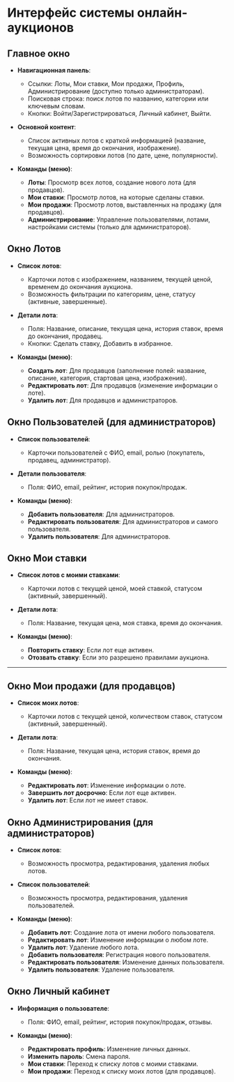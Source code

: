 ﻿# Интерфейс системы онлайн-аукционов

## Главное окно

- **Навигационная панель**:
    - Ссылки: Лоты, Мои ставки, Мои продажи, Профиль, Администрирование (доступно только администраторам).
    - Поисковая строка: поиск лотов по названию, категории или ключевым словам.
    - Кнопки: Войти/Зарегистрироваться, Личный кабинет, Выйти.

- **Основной контент**:
    - Список активных лотов с краткой информацией (название, текущая цена, время до окончания, изображение).
    - Возможность сортировки лотов (по дате, цене, популярности).

- **Команды (меню)**:
    - **Лоты**: Просмотр всех лотов, создание нового лота (для продавцов).
    - **Мои ставки**: Просмотр лотов, на которые сделаны ставки.
    - **Мои продажи**: Просмотр лотов, выставленных на продажу (для продавцов).
    - **Администрирование**: Управление пользователями, лотами, настройками системы (только для администраторов).

## Окно Лотов

- **Список лотов**:
    - Карточки лотов с изображением, названием, текущей ценой, временем до окончания аукциона.
    - Возможность фильтрации по категориям, цене, статусу (активные, завершенные).

- **Детали лота**:
    - Поля: Название, описание, текущая цена, история ставок, время до окончания, продавец.
    - Кнопки: Сделать ставку, Добавить в избранное.

- **Команды (меню)**:
    - **Создать лот**: Для продавцов (заполнение полей: название, описание, категория, стартовая цена, изображения).
    - **Редактировать лот**: Для продавцов (изменение информации о лоте).
    - **Удалить лот**: Для продавцов и администраторов.

## Окно Пользователей (для администраторов)

- **Список пользователей**:
    - Карточки пользователей с ФИО, email, ролью (покупатель, продавец, администратор).

- **Детали пользователя**:
    - Поля: ФИО, email, рейтинг, история покупок/продаж.

- **Команды (меню)**:
    - **Добавить пользователя**: Для администраторов.
    - **Редактировать пользователя**: Для администраторов и самого пользователя.
    - **Удалить пользователя**: Для администраторов.

## Окно Мои ставки

- **Список лотов с моими ставками**:
    - Карточки лотов с текущей ценой, моей ставкой, статусом (активный, завершенный).

- **Детали лота**:
    - Поля: Название, текущая цена, моя ставка, время до окончания.

- **Команды (меню)**:
    - **Повторить ставку**: Если лот еще активен.
    - **Отозвать ставку**: Если это разрешено правилами аукциона.

---

## Окно Мои продажи (для продавцов)

- **Список моих лотов**:
    - Карточки лотов с текущей ценой, количеством ставок, статусом (активный, завершенный).

- **Детали лота**:
    - Поля: Название, текущая цена, история ставок, время до окончания.

- **Команды (меню)**:
    - **Редактировать лот**: Изменение информации о лоте.
    - **Завершить лот досрочно**: Если лот еще активен.
    - **Удалить лот**: Если лот не имеет ставок.

## Окно Администрирования (для администраторов)

- **Список лотов**:
    - Возможность просмотра, редактирования, удаления любых лотов.

- **Список пользователей**:
    - Возможность просмотра, редактирования, удаления пользователей.

- **Команды (меню)**:
    - **Добавить лот**: Создание лота от имени любого пользователя.
    - **Редактировать лот**: Изменение информации о любом лоте.
    - **Удалить лот**: Удаление любого лота.
    - **Добавить пользователя**: Регистрация нового пользователя.
    - **Редактировать пользователя**: Изменение данных пользователя.
    - **Удалить пользователя**: Удаление пользователя.

## Окно Личный кабинет

- **Информация о пользователе**:
    - Поля: ФИО, email, рейтинг, история покупок/продаж, отзывы.

- **Команды (меню)**:
    - **Редактировать профиль**: Изменение личных данных.
    - **Изменить пароль**: Смена пароля.
    - **Мои ставки**: Переход к списку лотов с моими ставками.
    - **Мои продажи**: Переход к списку моих лотов (для продавцов).


